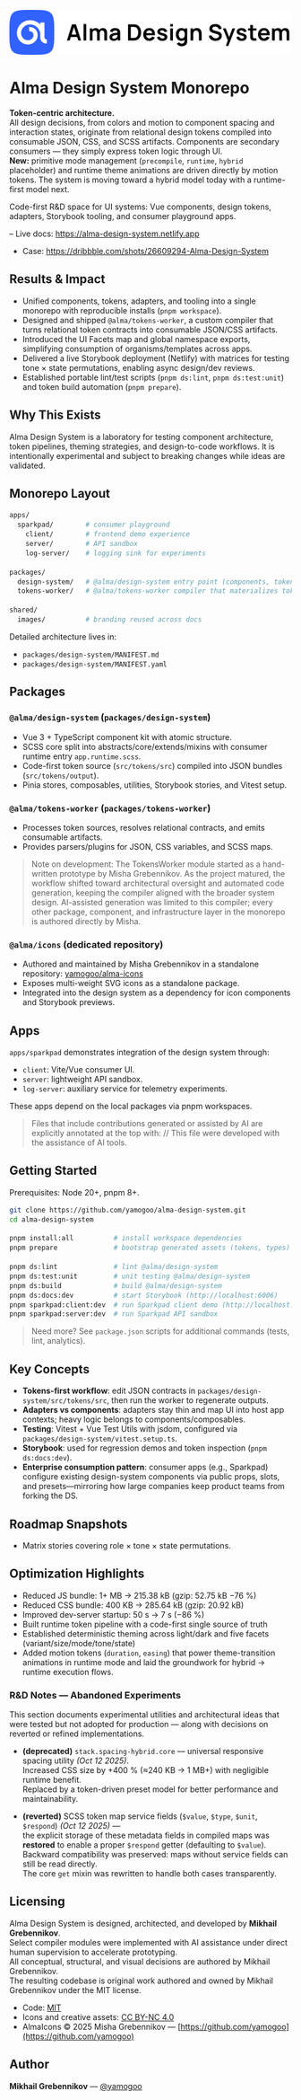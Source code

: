 ![Alma Design System mark](https://github.com/yamogoo/alma-design-system/blob/main/shared/images/logo-with-descriptor.svg)

# Alma Design System Monorepo

**Token-centric architecture.**  
All design decisions, from colors and motion to component spacing and interaction states, originate from relational design tokens compiled into consumable JSON, CSS, and SCSS artifacts. Components are secondary consumers — they simply express token logic through UI.  
**New:** primitive mode management (`precompile`, `runtime`, `hybrid` placeholder) and runtime theme animations are driven directly by motion tokens. The system is moving toward a hybrid model today with a runtime-first model next.

Code-first R&D space for UI systems: Vue components, design tokens, adapters, Storybook tooling, and consumer playground apps.

– Live docs: https://alma-design-system.netlify.app

- Case: https://dribbble.com/shots/26609294-Alma-Design-System

## Results & Impact

- Unified components, tokens, adapters, and tooling into a single monorepo with reproducible installs (`pnpm workspace`).
- Designed and shipped `@alma/tokens-worker`, a custom compiler that turns relational token contracts into consumable JSON/CSS artifacts.
- Introduced the UI Facets map and global namespace exports, simplifying consumption of organisms/templates across apps.
- Delivered a live Storybook deployment (Netlify) with matrices for testing tone × state permutations, enabling async design/dev reviews.
- Established portable lint/test scripts (`pnpm ds:lint`, `pnpm ds:test:unit`) and token build automation (`pnpm prepare`).

## Why This Exists

Alma Design System is a laboratory for testing component architecture, token pipelines, theming strategies, and design-to-code workflows. It is intentionally experimental and subject to breaking changes while ideas are validated.

## Monorepo Layout

```bash
apps/
  sparkpad/        # consumer playground
    client/        # frontend demo experience
    server/        # API sandbox
    log-server/    # logging sink for experiments

packages/
  design-system/   # @alma/design-system entry point (components, tokens, SCSS, stories)
  tokens-worker/   # @alma/tokens-worker compiler that materializes token outputs

shared/
  images/          # branding reused across docs
```

Detailed architecture lives in:

- `packages/design-system/MANIFEST.md`
- `packages/design-system/MANIFEST.yaml`

## Packages

### `@alma/design-system` (`packages/design-system`)

- Vue 3 + TypeScript component kit with atomic structure.
- SCSS core split into abstracts/core/extends/mixins with consumer runtime entry `app.runtime.scss`.
- Code-first token source (`src/tokens/src`) compiled into JSON bundles (`src/tokens/output`).
- Pinia stores, composables, utilities, Storybook stories, and Vitest setup.

### `@alma/tokens-worker` (`packages/tokens-worker`)

- Processes token sources, resolves relational contracts, and emits consumable artifacts.
- Provides parsers/plugins for JSON, CSS variables, and SCSS maps.

> Note on development:
> The TokensWorker module started as a hand-written prototype by Misha Grebennikov.
> As the project matured, the workflow shifted toward architectural oversight and automated code generation, keeping the compiler aligned with the broader system design.
> AI-assisted generation was limited to this compiler; every other package, component, and infrastructure layer in the monorepo is authored directly by Misha.

### `@alma/icons` (dedicated repository)

- Authored and maintained by Misha Grebennikov in a standalone repository: [yamogoo/alma-icons](https://github.com/yamogoo/alma-icons)
- Exposes multi-weight SVG icons as a standalone package.
- Integrated into the design system as a dependency for icon components and Storybook previews.

## Apps

`apps/sparkpad` demonstrates integration of the design system through:

- `client`: Vite/Vue consumer UI.
- `server`: lightweight API sandbox.
- `log-server`: auxiliary service for telemetry experiments.

These apps depend on the local packages via pnpm workspaces.

> Files that include contributions generated or assisted by AI are explicitly annotated at the top with:
> // This file were developed with the assistance of AI tools.

## Getting Started

Prerequisites: Node 20+, pnpm 8+.

```bash
git clone https://github.com/yamogoo/alma-design-system.git
cd alma-design-system

pnpm install:all          # install workspace dependencies
pnpm prepare              # bootstrap generated assets (tokens, types)

pnpm ds:lint              # lint @alma/design-system
pnpm ds:test:unit         # unit testing @alma/design-system
pnpm ds:build             # build @alma/design-system
pnpm ds:docs:dev          # start Storybook (http://localhost:6006)
pnpm sparkpad:client:dev  # run Sparkpad client demo (http://localhost:5041)
pnpm sparkpad:server:dev  # run Sparkpad API sandbox
```

> Need more? See `package.json` scripts for additional commands (tests, lint, analytics).

## Key Concepts

- **Tokens-first workflow**: edit JSON contracts in `packages/design-system/src/tokens/src`, then run the worker to regenerate outputs.
- **Adapters vs components**: adapters stay thin and map UI into host app contexts; heavy logic belongs to components/composables.
- **Testing**: Vitest + Vue Test Utils with jsdom, configured via `packages/design-system/vitest.setup.ts`.
- **Storybook**: used for regression demos and token inspection (`pnpm ds:docs:dev`).
- **Enterprise consumption pattern**: consumer apps (e.g., Sparkpad) configure existing design-system components via public props, slots, and presets—mirroring how large companies keep product teams from forking the DS.

## Roadmap Snapshots

- Matrix stories covering role × tone × state permutations.

## Optimization Highlights

- Reduced JS bundle: 1+ MB → 215.38 kB (gzip: 52.75 kB −76 %)
- Reduced CSS bundle: 400 KB → 285.64 kB (gzip: 20.92 kB)
- Improved dev-server startup: 50 s → 7 s (−86 %)
- Built runtime token pipeline with a code-first single source of truth
- Established deterministic theming across light/dark and five facets (variant/size/mode/tone/state)
- Added motion tokens (`duration`, `easing`) that power theme-transition animations in runtime mode and laid the groundwork for hybrid → runtime execution flows.

### R&D Notes — Abandoned Experiments

This section documents experimental utilities and architectural ideas that were tested but not adopted for production — along with decisions on reverted or refined implementations.

- **(deprecated)** `stack.spacing-hybrid.core` — universal responsive spacing utility _(Oct 12 2025)_.  
  Increased CSS size by +400 % (≈240 KB → 1 MB+) with negligible runtime benefit.  
  Replaced by a token-driven preset model for better performance and maintainability.

- **(reverted)** SCSS token map service fields (`$value`, `$type`, `$unit`, `$respond`) _(Oct 12 2025)_ —  
  the explicit storage of these metadata fields in compiled maps was **restored** to enable a proper `$respond` getter (defaulting to `$value`).  
  Backward compatibility was preserved: maps without service fields can still be read directly.  
  The core `get` mixin was rewritten to handle both cases transparently.

## Licensing

Alma Design System is designed, architected, and developed by **Mikhail Grebennikov**.  
Select compiler modules were implemented with AI assistance under direct human supervision to accelerate prototyping.  
All conceptual, structural, and visual decisions are authored by Mikhail Grebennikov.  
The resulting codebase is original work authored and owned by Mikhail Grebennikov under the MIT license.

- Code: [MIT](./LICENSE)
- Icons and creative assets: [CC BY-NC 4.0](https://github.com/yamogoo/alma-icons)
- AlmaIcons © 2025 Misha Grebennikov — [https://github.com/yamogoo](https://github.com/yamogoo)

## Author

**Mikhail Grebennikov** — [@yamogoo](https://github.com/yamogoo)
